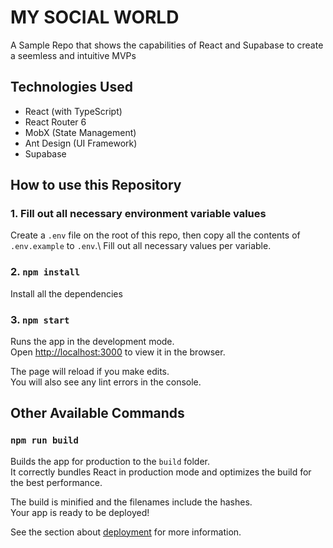 # MY SOCIAL WORLD

A Sample Repo that shows the capabilities of React and Supabase to create a seemless and intuitive MVPs

## Technologies Used

- React (with TypeScript)
- React Router 6
- MobX (State Management)
- Ant Design (UI Framework)
- Supabase

## How to use this Repository

### 1. Fill out all necessary environment variable values

Create a `.env` file on the root of this repo, then copy all the contents of `.env.example` to `.env`.\ 
Fill out all necessary values per variable.

### 2. `npm install`

Install all the dependencies

### 3. `npm start`

Runs the app in the development mode.\
Open [http://localhost:3000](http://localhost:3000) to view it in the browser.

The page will reload if you make edits.\
You will also see any lint errors in the console.


## Other Available Commands

### `npm run build`

Builds the app for production to the `build` folder.\
It correctly bundles React in production mode and optimizes the build for the best performance.

The build is minified and the filenames include the hashes.\
Your app is ready to be deployed!

See the section about [deployment](https://facebook.github.io/create-react-app/docs/deployment) for more information.
